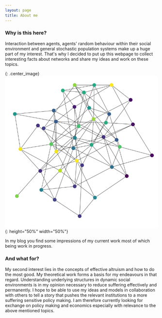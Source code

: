 ```yaml
---
layout: page
title: About me 
---
```



### Why is this here? 

Interaction between agents, agents' random behaviour within their social environment and general stochastic population systems make up a huge part of my interest. 
That's why I decided to put up this webpage to collect interesting facts about networks and share my ideas and work on these topics. 

{: .center_image}
![image](/images/random_graph_example.png){: height="50%" width="50%"}

In my blog you find some impressions of my current work most of which being work in progress.

### And what for?

My second interest lies in the concepts of effective altruism and how to do the most good. My theoretical work forms a basis for my endeavours in that regard. Understanding underlying structures in dynamic social environments is in my opinion necessary to reduce suffering effectively and permanently.
I hope to be able to use my ideas and models in collaboration with others to tell a story that pushes the relevant institutions to a more suffering sensitive policy making. 
I am therefore currently looking for exchange on policy making and economics especially with relevance to the above mentioned topics. 

    
